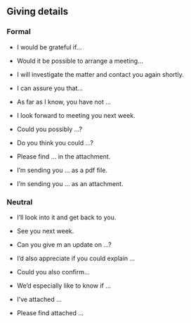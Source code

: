 Giving details
--------------

### Formal

-   I would be grateful if...

-   Would it be possible to arrange a meeting...

-   I will investigate the matter and contact you again shortly.

-   I can assure you that...

-   As far as I know, you have not ...

-   I look forward to meeting you next week.

-   Could you possibly ...?

-   Do you think you could ...?

-   Please find ... in the attachment.

-   I’m sending you ... as a pdf file.

-   I’m sending you ... as an attachment.

### Neutral

-   I’ll look into it and get back to you.

-   See you next week.

-   Can you give m an update on ...?

-   I’d also appreciate if you could explain ...

-   Could you also confirm...

-   We’d especially like to know if ...

-   I’ve attached ...

-   Please find attached ...


